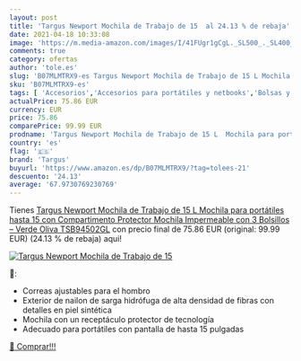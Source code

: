 ```yaml
---
layout: post
title: 'Targus Newport Mochila de Trabajo de 15  al 24.13 % de rebaja'
date: 2021-04-18 10:33:08
image: 'https://m.media-amazon.com/images/I/41FUgr1gCgL._SL500_._SL400_.jpg'
comments: true
category: ofertas
author: 'tole.es'
slug: 'B07MLMTRX9-es Targus Newport Mochila de Trabajo de 15 L Mochila para...'
sku: 'B07MLMTRX9-es'
tags: [ 'Accesorios','Accesorios para portátiles y netbooks','Bolsas y fundas para portátiles y netbooks','Informática','Mochilas para portátiles y netbooks','Otros Productos','mochila','targus', ]
actualPrice: 75.86 EUR
currency: EUR
price: 75.86
comparePrice: 99.99 EUR
prodname: 'Targus Newport Mochila de Trabajo de 15 L  Mochila para portátiles hasta 15   con Compartimento Protector  Mochila Impermeable con 3 Bolsillos – Verde Oliva  TSB94502GL'
country: 'es'
flag: '🇪🇸'
brand: 'Targus'
buyurl: 'https://www.amazon.es/dp/B07MLMTRX9/?tag=tolees-21'
descuento: '24.13'
average: '67.9730769230769'
---
```


Tienes [Targus Newport Mochila de Trabajo de 15 L  Mochila para portátiles hasta 15   con Compartimento Protector  Mochila Impermeable con 3 Bolsillos – Verde Oliva  TSB94502GL](https://www.amazon.es/dp/B07MLMTRX9/?tag=tolees-21) con precio final de  75.86 EUR (original: 99.99 EUR) (24.13 %  de rebaja) aqui!

[![Targus Newport Mochila de Trabajo de 15 ](https://m.media-amazon.com/images/I/41FUgr1gCgL._SL500_._SL400_.jpg)](https://www.amazon.es/dp/B07MLMTRX9/?tag=tolees-21)

🔎:

- Correas ajustables para el hombro
- Exterior de nailon de sarga hidrófuga de alta densidad de fibras con detalles en piel sintética
- Mochila con un receptáculo protector de tecnología
- Adecuado para portátiles con pantalla de hasta 15 pulgadas

[🛒 Comprar!!!](https://www.amazon.es/dp/B07MLMTRX9/?tag=tolees-21)
